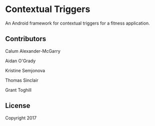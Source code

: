 # Contextual Triggers

An Android framework for contextual triggers for a fitness application.


## Contributors

Calum Alexander-McGarry

Aidan O'Grady

Kristine Semjonova

Thomas Sinclair

Grant Toghill


## License

Copyright 2017